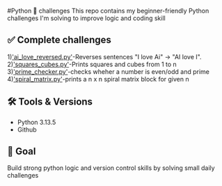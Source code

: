 #Python 🐍 challenges
This repo contains my beginner-friendly Python challenges I'm solving to improve logic and coding skill

## ✅ Complete challenges
1)['ai_love_reversed.py'](https://github.com/Aditya0314/phython--challenges/commit/d60e0f9320d6e077da63710f986c62543a32c018)-Reverses sentences "I love Ai" -> "AI love I".
2)['squares_cubes.py'](https://github.com/Aditya0314/phython--challenges/commit/c5f5b2f1c2ac1a26b756232e41fe9e1848be4a93)-Prints squares and cubes from 1 to n
3)['prime_checker.py'](https://github.com/Aditya0314/phython--challenges/commit/a8ca30fae674d1196888cf08b52e4ed47557d092)-checks wheher a number is even/odd and prime
4)['spiral_matrix.py'](https://github.com/Aditya0314/phython--challenges/blob/main/spiral_matrix.py)-prints a n x n spiral matrix block for given n
## 🛠 Tools & Versions
- Python 3.13.5
- Github

## 🚀 Goal
Build strong python logic and version control skills by solving small daily challenges
